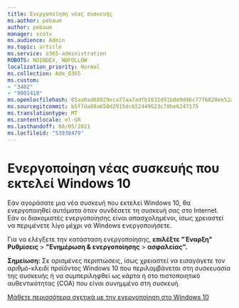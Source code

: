 ```yaml
---
title: Ενεργοποίηση νέας συσκευής
ms.author: pebaum
author: pebaum
manager: scotv
ms.audience: Admin
ms.topic: article
ms.service: o365-administration
ROBOTS: NOINDEX, NOFOLLOW
localization_priority: Normal
ms.collection: Adm_O365
ms.custom:
- "3402"
- "9001418"
ms.openlocfilehash: 85aa0ad68929eca77aa7adfb1031d91b0e9d46c77f6820ee52a7848cd4a19211
ms.sourcegitcommit: b5f7da89a650d2915dc652449623c78be6247175
ms.translationtype: MT
ms.contentlocale: el-GR
ms.lasthandoff: 08/05/2021
ms.locfileid: "53938479"
---
```

# <a name="activating-a-new-device-running-windows-10"></a>Ενεργοποίηση νέας συσκευής που εκτελεί Windows 10

Εάν αγοράσατε μια νέα συσκευή που εκτελεί Windows 10, θα ενεργοποιηθεί αυτόματα όταν συνδέσετε τη συσκευή σας στο Internet. Εάν οι διακομιστές ενεργοποίησης είναι απασχολημένοι, ίσως χρειαστεί να περιμένετε λίγο μέχρι να Windows ενεργοποιήσετε.

Για να ελέγξετε την κατάσταση ενεργοποίησης, **επιλέξτε "Έναρξη"** **Ρυθμίσεις**  >  **"Ενημέρωση & ενεργοποίησης**  >  **ασφαλείας".**

**Σημείωση:** Σε ορισμένες περιπτώσεις, ίσως χρειαστεί να εισαγάγετε τον αριθμό-κλειδί προϊόντος Windows 10 που περιλαμβάνεται στη συσκευασία της συσκευής ή να συμπεριληφθεί ως κάρτα ή στο πιστοποιητικό αυθεντικότητας (COA) που είναι συνημμένο στη συσκευή.

[Μάθετε περισσότερα σχετικά με την ενεργοποίηση στο Windows 10](https://support.microsoft.com/help/12440)